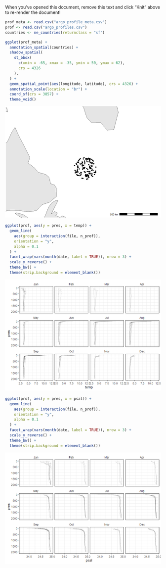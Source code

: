 
When you’ve opened this document, remove this text and click “Knit”
above to re-render the document\!

``` r
prof_meta <- read.csv("argo_profile_meta.csv")
prof <- read.csv("argo_profiles.csv")
countries <- ne_countries(returnclass = "sf")
```

``` r
ggplot(prof_meta) +
  annotation_spatial(countries) +
  shadow_spatial(
    st_bbox(
      c(xmin = -65, xmax = -35, ymin = 50, ymax = 62),
      crs = 4326
    ),
  ) +
  geom_spatial_point(aes(longitude, latitude), crs = 4326) +
  annotation_scale(location = "br") +
  coord_sf(crs = 3857) +
  theme_void()
```

![](argo-report_files/figure-gfm/argo-prof-map-1.png)<!-- -->

``` r
ggplot(prof, aes(y = pres, x = temp)) +
  geom_line(
    aes(group = interaction(file, n_prof)),
    orientation = "y",
    alpha = 0.1
  ) +
  facet_wrap(vars(month(date, label = TRUE)), nrow = 3) +
  scale_y_reverse() +
  theme_bw() +
  theme(strip.background = element_blank())
```

![](argo-report_files/figure-gfm/argo-temp-1.png)<!-- -->

``` r
ggplot(prof, aes(y = pres, x = psal)) +
  geom_line(
    aes(group = interaction(file, n_prof)),
    orientation = "y",
    alpha = 0.1
  ) +
  facet_wrap(vars(month(date, label = TRUE)), nrow = 3) +
  scale_y_reverse() +
  theme_bw() +
  theme(strip.background = element_blank())
```

![](argo-report_files/figure-gfm/argo-psal-1.png)<!-- -->
